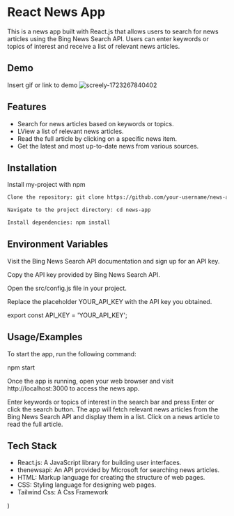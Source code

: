 # React News App

This is a news app built with React.js that allows users to search for news articles using the Bing News Search API. Users can enter keywords or topics of interest and receive a list of relevant news articles.

## Demo

Insert gif or link to demo
![screely-1723267840402](https://github.com/user-attachments/assets/becfbeb9-e8b7-4be4-bb19-0d438bc4e085)


## Features

- Search for news articles based on keywords or topics.
- LView a list of relevant news articles.
- Read the full article by clicking on a specific news item.
- Get the latest and most up-to-date news from various sources.

## Installation

Install my-project with npm

```bash
Clone the repository: git clone https://github.com/your-username/news-app.git

Navigate to the project directory: cd news-app

Install dependencies: npm install
```

## Environment Variables

Visit the Bing News Search API documentation and sign up for an API key.

Copy the API key provided by Bing News Search API.

Open the src/config.js file in your project.

Replace the placeholder YOUR_API_KEY with the API key you obtained.

export const API_KEY = 'YOUR_API_KEY';

## Usage/Examples

To start the app, run the following command:

npm start

Once the app is running, open your web browser and visit http://localhost:3000 to access the news app.

Enter keywords or topics of interest in the search bar and press Enter or click the search button. The app will fetch relevant news articles from the Bing News Search API and display them in a list. Click on a news article to read the full article.

## Tech Stack

- React.js: A JavaScript library for building user interfaces.
- thenewsapi: An API provided by Microsoft for searching news articles.
- HTML: Markup language for creating the structure of web pages.
- CSS: Styling language for designing web pages.
- Tailwind Css: A Css Framework

)
